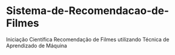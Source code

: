 # Sistema-de-Recomendacao-de-Filmes
Iniciação Científica Recomendação de Filmes utilizando Técnica de Aprendizado de Máquina
